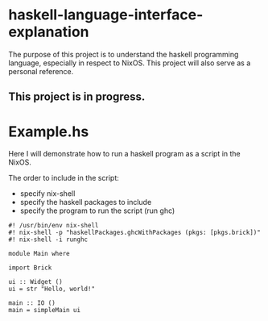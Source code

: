 # haskell-language-interface-explanation
The purpose of this project is to understand the haskell programming language, especially in respect to NixOS.
This project will also serve as a personal reference.

## This project is in progress.


# Example.hs

Here I will demonstrate how to run a haskell program as a script in the NixOS.

The order to include in the script:
- specify nix-shell
- specify the haskell packages to include
- specify the program to run the script (run ghc) 

```
#! /usr/bin/env nix-shell
#! nix-shell -p "haskellPackages.ghcWithPackages (pkgs: [pkgs.brick])"
#! nix-shell -i runghc

module Main where

import Brick

ui :: Widget ()
ui = str "Hello, world!"

main :: IO ()
main = simpleMain ui
```
